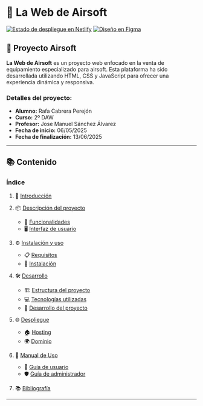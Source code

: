 # 🚀 **La Web de Airsoft**

[![Estado de despliegue en Netlify](https://api.netlify.com/api/v1/badges/3d452d7e-d770-495b-9964-3d564cdd20b5/deploy-status)](https://rekzsoft.netlify.app/)
[![Diseño en Figma](https://img.shields.io/badge/Figma-Design-blue)](https://www.figma.com/design/FGIQnyJD6Xh44elxzZylyM/Projecto-Airsoft)

## 📌 **Proyecto Airsoft**

**La Web de Airsoft** es un proyecto web enfocado en la venta de equipamiento especializado para airsoft. Esta plataforma ha sido desarrollada utilizando HTML, CSS y JavaScript para ofrecer una experiencia dinámica y responsiva.

### **Detalles del proyecto:**

* **Alumno:** Rafa Cabrera Perejón
* **Curso:** 2º DAW
* **Profesor:** Jose Manuel Sánchez Álvarez
* **Fecha de inicio:** 06/05/2025
* **Fecha de finalización:** 13/06/2025

---

## 📚 **Contenido**

### Índice

1. 📝 [Introducción](./Documentacion/introducción.md)

2. 📦 [Descripción del proyecto](./Documentacion/descripción-del-proyecto.md)

    * 🔧 [Funcionalidades](funcionalidades)
    * 🖥️ [Interfaz de usuario](interfaz-de-usuario)

3. ⚙️ [Instalación y uso](./Documentacion/instalación-y-uso.md)

    * 📋 [Requisitos](requisitos)
    * 🚀 [Instalación](instalación)

4. 🛠️ [Desarrollo](./Documentacion/desarrollo.md)

    * 🏗️ [Estructura del proyecto](estructura-del-proyecto)
    * 💻 [Tecnologías utilizadas](tecnologías-utilizadas)
    * 🧩 [Desarrollo del proyecto](desarrollo-del-proyecto)

5. 🌐 [Despliegue](./Documentacion/despliegue.md)

    * 🏠 [Hosting](hosting)
    * 🌍 [Dominio](dominio)

6. 📖 [Manual de Uso](./Documentacion/manual-de-uso.md)

    * 👤 [Guía de usuario](guía-de-usuario)
    * 🛡️ [Guía de administrador](guía-de-administrador)

7. 📚 [Bibliografía](./Documentacion/bibliografía.md)

---
